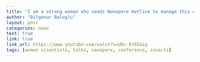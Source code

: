 ```yaml
---
title: "I am a strong woman who needs Nanopore Hotline to manage this website."
author: "Bilgenur Baloglu"
layout: post
categories: news
text: true
link: true
link_url: https://www.youtube.com/watch?v=URz-RYEOaig
tags: [women scientists, talks, nanopore, conference, insects] 
---
```

